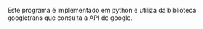 Este programa é implementado em python e utiliza da biblioteca googletrans que consulta a API do google.
